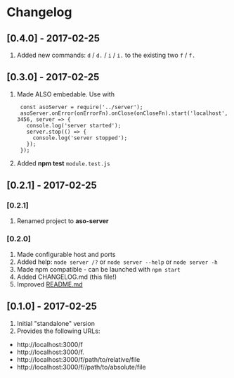 # Changelog

## [0.4.0] - 2017-02-25

1. Added new commands: `d` / `d.` / `i` / `i.` to the existing two `f` / `f.`

## [0.3.0] - 2017-02-25

1. Made ALSO embedable. Use with

        const asoServer = require('../server');
        asoServer.onError(onErrorFn).onClose(onCloseFn).start('localhost', 3456, server => {
          console.log('server started');
          server.stop(() => {
            console.log('server stopped');
          });
        });

1. Added **npm test** `module.test.js`

## [0.2.1] - 2017-02-25
### [0.2.1]
1. Renamed project to **aso-server**

### [0.2.0]
1. Made configurable host and ports
1. Added help: `node server /?` or `node server --help` or `node server -h`
1. Made npm compatible - can be launched with `npm start`
1. Added CHANGELOG.md (this file!)
1. Improved [README.md](README.md)

## [0.1.0] - 2017-02-25
1. Initial "standalone" version
1. Provides the following URLs:
 - http://localhost:3000/f
 - http://localhost:3000/f.
 - http://localhost:3000/f/path/to/relative/file
 - http://localhost:3000/f//path/to/absolute/file
